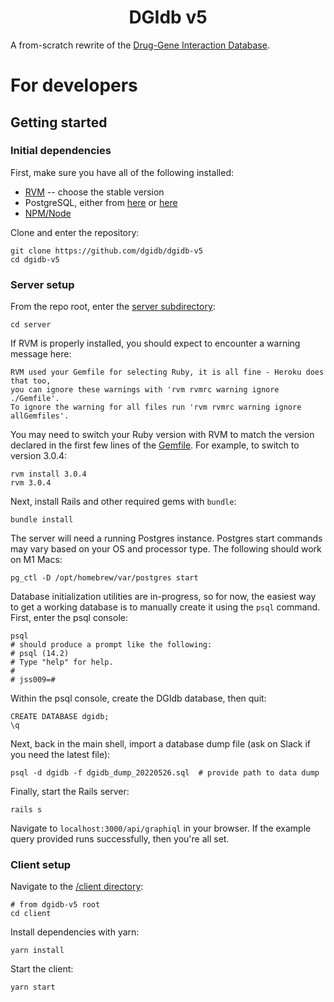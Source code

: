 <h1 align="center">DGIdb v5</h1>

A from-scratch rewrite of the [Drug-Gene Interaction Database](https://dgidb.org/).

# For developers

## Getting started

### Initial dependencies

First, make sure you have all of the following installed:

- [RVM](https://rvm.io/rvm/install#any-other-system) -- choose the stable version
- PostgreSQL, either from [here](https://wiki.postgresql.org/wiki/Homebrew) or [here](http://postgresapp.com)
- [NPM/Node](https://nodejs.org/en/download/)

Clone and enter the repository:

```shell
git clone https://github.com/dgidb/dgidb-v5
cd dgidb-v5
```

### Server setup

From the repo root, enter the [server subdirectory](server/):

```shell
cd server
```

If RVM is properly installed, you should expect to encounter a warning message here:

```
RVM used your Gemfile for selecting Ruby, it is all fine - Heroku does that too,
you can ignore these warnings with 'rvm rvmrc warning ignore ./Gemfile'.
To ignore the warning for all files run 'rvm rvmrc warning ignore allGemfiles'.
```

You may need to switch your Ruby version with RVM to match the version declared in the first few lines of the [Gemfile](server/Gemfile). For example, to switch to version 3.0.4:

```shell
rvm install 3.0.4
rvm 3.0.4
```

Next, install Rails and other required gems with `bundle`:

```shell
bundle install
```

The server will need a running Postgres instance. Postgres start commands may vary based on your OS and processor type. The following should work on M1 Macs:

```shell
pg_ctl -D /opt/homebrew/var/postgres start
```

Database initialization utilities are in-progress, so for now, the easiest way to get a working database is to manually create it using the `psql` command. First, enter the psql console:

```
psql
# should produce a prompt like the following:
# psql (14.2)
# Type "help" for help.
#
# jss009=#
```

Within the psql console, create the DGIdb database, then quit:

```
CREATE DATABASE dgidb;
\q
```

Next, back in the main shell, import a database dump file (ask on Slack if you need the latest file):

```shell
psql -d dgidb -f dgidb_dump_20220526.sql  # provide path to data dump
```

Finally, start the Rails server:

```shell
rails s
```

Navigate to `localhost:3000/api/graphiql` in your browser. If the example query provided runs successfully, then you're all set.

### Client setup

Navigate to the [/client directory](/client):

```shell
# from dgidb-v5 root
cd client
```

Install dependencies with yarn:

```shell
yarn install
```

Start the client:

```shell
yarn start
```
